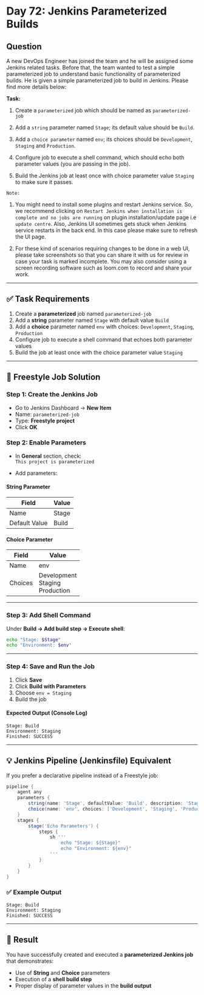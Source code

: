# Day 72: Jenkins Parameterized Builds

## Question

A new DevOps Engineer has joined the team and he will be assigned some Jenkins related tasks. Before that, the team wanted to test a simple parameterized job to understand basic functionality of parameterized builds. He is given a simple parameterized job to build in Jenkins. Please find more details below:

**Task:**

1. Create a `parameterized` job which should be named as `parameterized-job`

2. Add a `string` parameter named `Stage`; its default value should be `Build`.

3. Add a `choice parameter` named `env`; its choices should be `Development`, `Staging` and `Production`.

4. Configure job to execute a shell command, which should echo both parameter values (you are passing in the job).

5. Build the Jenkins job at least once with choice parameter value `Staging` to make sure it passes.

`Note:` 

1. You might need to install some plugins and restart Jenkins service. So, we recommend clicking on `Restart Jenkins when installation is complete and no jobs are running` on plugin installation/update page i.e `update centre`. Also, Jenkins UI sometimes gets stuck when Jenkins service restarts in the back end. In this case please make sure to refresh the UI page.

2. For these kind of scenarios requiring changes to be done in a web UI, please take screenshots so that you can share it with us for review in case your task is marked incomplete. You may also consider using a screen recording software such as loom.com to record and share your work.

---

## ✅ Task Requirements

1. Create a **parameterized** job named `parameterized-job`
2. Add a **string** parameter named `Stage` with default value `Build`
3. Add a **choice** parameter named `env` with choices: `Development`, `Staging`, `Production`
4. Configure job to execute a shell command that echoes both parameter values
5. Build the job at least once with the choice parameter value `Staging`

---

## 🚀 Freestyle Job Solution

### **Step 1: Create the Jenkins Job**
- Go to Jenkins Dashboard → **New Item**
- Name: `parameterized-job`
- Type: **Freestyle project**
- Click **OK**

### **Step 2: Enable Parameters**
- In **General** section, check:  
  `This project is parameterized`

- Add parameters:

#### String Parameter
| Field | Value |
|--------|--------|
| Name | Stage |
| Default Value | Build |

#### Choice Parameter
| Field | Value |
|--------|--------|
| Name | env |
| Choices | Development <br> Staging <br> Production |

---

### **Step 3: Add Shell Command**
Under **Build → Add build step → Execute shell**:

```bash
echo "Stage: $Stage"
echo "Environment: $env"
```

---

### **Step 4: Save and Run the Job**
1. Click **Save**
2. Click **Build with Parameters**
3. Choose `env = Staging`
4. Build the job

#### Expected Output (Console Log)
```
Stage: Build
Environment: Staging
Finished: SUCCESS
```

---

## 💡 Jenkins Pipeline (Jenkinsfile) Equivalent

If you prefer a declarative pipeline instead of a Freestyle job:

```groovy
pipeline {
    agent any
    parameters {
        string(name: 'Stage', defaultValue: 'Build', description: 'Stage name')
        choice(name: 'env', choices: ['Development', 'Staging', 'Production'], description: 'Select environment')
    }
    stages {
        stage('Echo Parameters') {
            steps {
                sh '''
                    echo "Stage: ${Stage}"
                    echo "Environment: ${env}"
                '''
            }
        }
    }
}
```

### ✅ Example Output
```
Stage: Build
Environment: Staging
Finished: SUCCESS
```

---

## 🎯 Result
You have successfully created and executed a **parameterized Jenkins job** that demonstrates:
- Use of **String** and **Choice** parameters
- Execution of a **shell build step**
- Proper display of parameter values in the **build output**